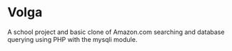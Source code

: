 # Volga
A school project and basic clone of Amazon.com searching and database querying using PHP with the mysqli module.
